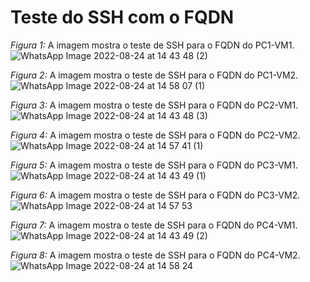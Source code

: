 # Teste do SSH com o FQDN

*Figura 1:* A imagem mostra o teste de SSH para o FQDN do PC1-VM1.
![WhatsApp Image 2022-08-24 at 14 43 48 (2)](https://user-images.githubusercontent.com/103062733/186659681-8e3ab36a-e9d2-4c84-87ae-4dbe02b6c6de.jpeg)


*Figura 2:* A imagem mostra o teste de SSH para o FQDN do PC1-VM2.
![WhatsApp Image 2022-08-24 at 14 58 07 (1)](https://user-images.githubusercontent.com/103062733/186659688-728063dd-00c0-4c4a-a298-1dda0a161a9b.jpeg)


*Figura 3:* A imagem mostra o teste de SSH para o FQDN do PC2-VM1.
![WhatsApp Image 2022-08-24 at 14 43 48 (3)](https://user-images.githubusercontent.com/103062733/186659864-abb33e20-978a-44a1-b3f6-bafce5beadf7.jpeg)


*Figura 4:* A imagem mostra o teste de SSH para o FQDN do PC2-VM2.
![WhatsApp Image 2022-08-24 at 14 57 41 (1)](https://user-images.githubusercontent.com/103062733/186659870-fd06d506-675e-4ca2-9ce0-01f40ae74856.jpeg)


*Figura 5:* A imagem mostra o teste de SSH para o FQDN do PC3-VM1.
![WhatsApp Image 2022-08-24 at 14 43 49 (1)](https://user-images.githubusercontent.com/103062733/186659956-9376b9df-da12-4f4e-ad72-bbbb68107718.jpeg)


*Figura 6:* A imagem mostra o teste de SSH para o FQDN do PC3-VM2.
![WhatsApp Image 2022-08-24 at 14 57 53](https://user-images.githubusercontent.com/103062733/186659973-d1b7ca40-f72b-490f-b1b3-0428043d7507.jpeg)


*Figura 7:* A imagem mostra o teste de SSH para o FQDN do PC4-VM1.
![WhatsApp Image 2022-08-24 at 14 43 49 (2)](https://user-images.githubusercontent.com/103062733/186660068-edd9270a-6ff9-4909-aade-942f2fe36627.jpeg)


*Figura 8:* A imagem mostra o teste de SSH para o FQDN do PC4-VM2.
![WhatsApp Image 2022-08-24 at 14 58 24](https://user-images.githubusercontent.com/103062733/186660076-f45c5ddc-67af-4827-b0ad-ad216b249125.jpeg)

